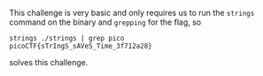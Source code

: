 This challenge is very basic and only requires us to run the `strings` command on the binary and `grepping` for the flag, so 

```
strings ./strings | grep pico 
picoCTF{sTrIngS_sAVeS_Time_3f712a28}
```

solves this challenge.
